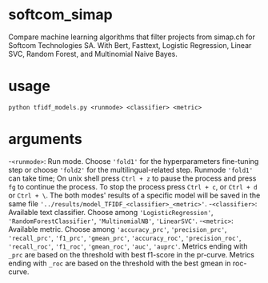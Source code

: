 # softcom_simap
Compare machine learning algorithms that filter projects from simap.ch for Softcom Technologies SA.
With Bert, Fasttext, Logistic Regression, Linear SVC, Random Forest, and Multinomial Naive Bayes.

# usage

`python tfidf_models.py <runmode> <classifier> <metric>`

# arguments
-`<runmode>`: Run mode. Choose `'fold1'` for the hyperparameters fine-tuning step or choose `'fold2'` for the multilingual-related step.
Runmode `'fold1'` can take time; On unix shell press `Ctrl + z` to pause the process and press `fg` to continue the process. To stop the process press `Ctrl + c`, or `Ctrl + d` or `Ctrl + \`. The both modes' results of a specific model will be saved in the same file `'../results/model_TFIDF_<classifier>_<metric>'`. 
-`<classifier>`: Available text classifier. Choose among `'LogisticRegression'`, `'RandomForestClassifier'`, `'MultinomialNB'`, `'LinearSVC'`.
-`<metric>`: Available metric. Choose among `'accuracy_prc'`, `'precision_prc'`, `'recall_prc'`, `'f1_prc'`, `'gmean_prc'`, `'accuracy_roc'`, `'precision_roc'`, `'recall_roc'`, `'f1_roc'`, `'gmean_roc'`, `'auc'`, `'auprc'`. Metrics ending with `_prc` are based on the threshold with best f1-score in the pr-curve. Metrics ending with `_roc` are based on the threshold with the best gmean in roc-curve. 




